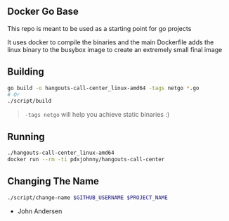 Docker Go Base
---

This repo is meant to be used as a starting point for go projects

It uses docker to compile the binaries and the main Dockerfile adds the linux
binary to the busybox image to create an extremely small final image

Building
---

```bash
go build -o hangouts-call-center_linux-amd64 -tags netgo *.go
# Or
./script/build
```
> `-tags netgo` will help you achieve static binaries :)

Running
---

```bash
./hangouts-call-center_linux-amd64
docker run --rm -ti pdxjohnny/hangouts-call-center
```

Changing The Name
---

```bash
./script/change-name $GITHUB_USERNAME $PROJECT_NAME
```


- John Andersen
